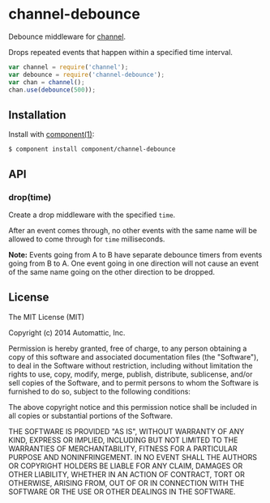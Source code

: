 # channel-debounce

Debounce middleware for [channel](https://github.com/component/channel).

Drops repeated events that happen within a specified time interval.

```javascript
var channel = require('channel');
var debounce = require('channel-debounce');
var chan = channel();
chan.use(debounce(500));
```

## Installation

  Install with [component(1)](http://component.io):

    $ component install component/channel-debounce

## API

### drop(time)

Create a drop middleware with the specified `time`.

After an event comes through, no other events with the same name will be allowed to come through for `time` milliseconds.

**Note:** Events going from A to B have separate debounce timers from events going from B to A. One event going in one direction will not cause an event of the same name going on the other direction to be dropped.

## License

  The MIT License (MIT)

  Copyright (c) 2014 Automattic, Inc.

  Permission is hereby granted, free of charge, to any person obtaining a copy
  of this software and associated documentation files (the "Software"), to deal
  in the Software without restriction, including without limitation the rights
  to use, copy, modify, merge, publish, distribute, sublicense, and/or sell
  copies of the Software, and to permit persons to whom the Software is
  furnished to do so, subject to the following conditions:

  The above copyright notice and this permission notice shall be included in
  all copies or substantial portions of the Software.

  THE SOFTWARE IS PROVIDED "AS IS", WITHOUT WARRANTY OF ANY KIND, EXPRESS OR
  IMPLIED, INCLUDING BUT NOT LIMITED TO THE WARRANTIES OF MERCHANTABILITY,
  FITNESS FOR A PARTICULAR PURPOSE AND NONINFRINGEMENT. IN NO EVENT SHALL THE
  AUTHORS OR COPYRIGHT HOLDERS BE LIABLE FOR ANY CLAIM, DAMAGES OR OTHER
  LIABILITY, WHETHER IN AN ACTION OF CONTRACT, TORT OR OTHERWISE, ARISING FROM,
  OUT OF OR IN CONNECTION WITH THE SOFTWARE OR THE USE OR OTHER DEALINGS IN
  THE SOFTWARE.
